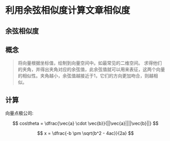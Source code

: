 利用余弦相似度计算文章相似度
====

余弦相似度
-----

## 概念

> 将向量根据坐标值，绘制到向量空间中。如最常见的二维空间。
> 求得他们的夹角，并得出夹角对应的余弦值，此余弦值就可以用来表征，这两个向量的相似性。夹角越小，余弦值越接近于1，它们的方向更加吻合，则越相似。

## 计算

向量点极公司:

$$ cos\theta = \dfrac{\vec{a} \cdot \vec{b}}{||\vec{a}||||\vec{b}||} $$


$$ x = \dfrac{-b \pm \sqrt{b^2 - 4ac}}{2a} $$